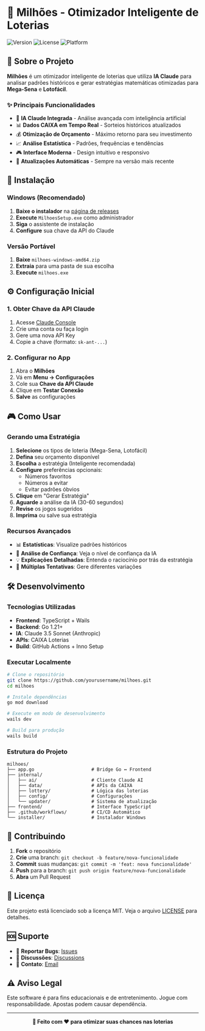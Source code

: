 # 🎰 Milhões - Otimizador Inteligente de Loterias

![Version](https://img.shields.io/github/v/release/yourusername/milhoes)
![License](https://img.shields.io/github/license/yourusername/milhoes)
![Platform](https://img.shields.io/badge/platform-Windows-blue)

## 🎯 Sobre o Projeto

**Milhões** é um otimizador inteligente de loterias que utiliza **IA Claude** para analisar padrões históricos e gerar estratégias matemáticas otimizadas para **Mega-Sena** e **Lotofácil**.

### ✨ Principais Funcionalidades

- 🧠 **IA Claude Integrada** - Análise avançada com inteligência artificial
- 📊 **Dados CAIXA em Tempo Real** - Sorteios históricos atualizados
- 💰 **Otimização de Orçamento** - Máximo retorno para seu investimento
- 📈 **Análise Estatística** - Padrões, frequências e tendências
- 🎮 **Interface Moderna** - Design intuitivo e responsivo
- 🔄 **Atualizações Automáticas** - Sempre na versão mais recente

## 🚀 Instalação

### Windows (Recomendado)

1. **Baixe o instalador** na [página de releases](https://github.com/yourusername/milhoes/releases)
2. **Execute** `MilhoesSetup.exe` como administrador
3. **Siga** o assistente de instalação
4. **Configure** sua chave da API do Claude

### Versão Portável

1. **Baixe** `milhoes-windows-amd64.zip`
2. **Extraia** para uma pasta de sua escolha
3. **Execute** `milhoes.exe`

## ⚙️ Configuração Inicial

### 1. Obter Chave da API Claude

1. Acesse [Claude Console](https://console.anthropic.com/)
2. Crie uma conta ou faça login
3. Gere uma nova API Key
4. Copie a chave (formato: `sk-ant-...`)

### 2. Configurar no App

1. Abra o **Milhões**
2. Vá em **Menu → Configurações**
3. Cole sua **Chave da API Claude**
4. Clique em **Testar Conexão**
5. **Salve** as configurações

## 🎮 Como Usar

### Gerando uma Estratégia

1. **Selecione** os tipos de loteria (Mega-Sena, Lotofácil)
2. **Defina** seu orçamento disponível
3. **Escolha** a estratégia (Inteligente recomendada)
4. **Configure** preferências opcionais:
   - Números favoritos
   - Números a evitar
   - Evitar padrões óbvios
5. **Clique** em "Gerar Estratégia"
6. **Aguarde** a análise da IA (30-60 segundos)
7. **Revise** os jogos sugeridos
8. **Imprima** ou salve sua estratégia

### Recursos Avançados

- 📊 **Estatísticas**: Visualize padrões históricos
- 🎯 **Análise de Confiança**: Veja o nível de confiança da IA
- 💡 **Explicações Detalhadas**: Entenda o raciocínio por trás da estratégia
- 🔄 **Múltiplas Tentativas**: Gere diferentes variações

## 🛠️ Desenvolvimento

### Tecnologias Utilizadas

- **Frontend**: TypeScript + Wails
- **Backend**: Go 1.21+
- **IA**: Claude 3.5 Sonnet (Anthropic)
- **APIs**: CAIXA Loterias
- **Build**: GitHub Actions + Inno Setup

### Executar Localmente

```bash
# Clone o repositório
git clone https://github.com/yourusername/milhoes.git
cd milhoes

# Instale dependências
go mod download

# Execute em modo de desenvolvimento
wails dev

# Build para produção
wails build
```

### Estrutura do Projeto

```
milhoes/
├── app.go                     # Bridge Go ↔ Frontend
├── internal/
│   ├── ai/                    # Cliente Claude AI
│   ├── data/                  # APIs da CAIXA
│   ├── lottery/               # Lógica das loterias
│   ├── config/                # Configurações
│   └── updater/               # Sistema de atualização
├── frontend/                  # Interface TypeScript
├── .github/workflows/         # CI/CD Automático
└── installer/                 # Instalador Windows
```

## 🤝 Contribuindo

1. **Fork** o repositório
2. **Crie** uma branch: `git checkout -b feature/nova-funcionalidade`
3. **Commit** suas mudanças: `git commit -m 'feat: nova funcionalidade'`
4. **Push** para a branch: `git push origin feature/nova-funcionalidade`
5. **Abra** um Pull Request

## 📄 Licença

Este projeto está licenciado sob a licença MIT. Veja o arquivo [LICENSE](LICENSE) para detalhes.

## 🆘 Suporte

- 🐛 **Reportar Bugs**: [Issues](https://github.com/yourusername/milhoes/issues)
- 💬 **Discussões**: [Discussions](https://github.com/yourusername/milhoes/discussions)
- 📧 **Contato**: [Email](mailto:suporte@milhoes.app)

## ⚠️ Aviso Legal

Este software é para fins educacionais e de entretenimento. Jogue com responsabilidade. Apostas podem causar dependência.

---

<div align="center">
  <strong>🎯 Feito com ❤️ para otimizar suas chances nas loterias</strong>
</div>
